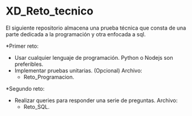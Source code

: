 # XD_Reto_tecnico
El siguiente repositorio almacena una prueba técnica que consta de una parte dedicada a la programación y otra enfocada a sql.

*Primer reto:
  - Usar cualquier lenguaje de programación. Python o Nodejs son preferibles.
  - Implementar pruebas unitarias. (Opcional)
  Archivo:
    - Reto_Programacion.

*Segundo reto: 
  - Realizar queries para responder una serie de preguntas.
  Archivo: 
    - Reto_SQL.
